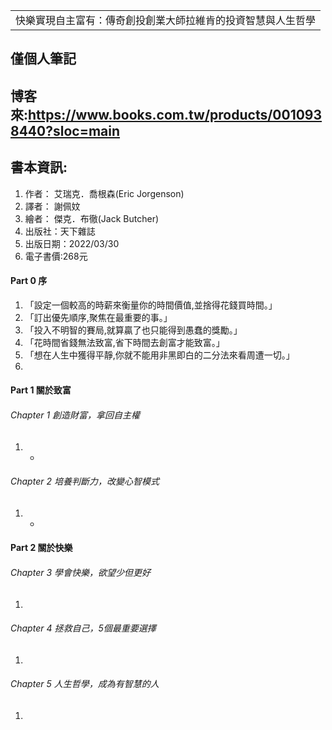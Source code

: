 <table>
    <tr>
        <td>快樂實現自主富有：傳奇創投創業大師拉維肯的投資智慧與人生哲學</td>
    </tr>
</table>

## 僅個人筆記
## 博客來:https://www.books.com.tw/products/0010938440?sloc=main
## 書本資訊:
1. 作者： 艾瑞克．喬根森(Eric Jorgenson)
2. 譯者： 謝佩妏
3. 繪者： 傑克．布徹(Jack Butcher)
4. 出版社：天下雜誌  
5. 出版日期：2022/03/30
6. 電子書價:268元

#### Part 0 序
1. 「設定一個較高的時薪來衡量你的時間價值,並捨得花錢買時間。」
2. 「訂出優先順序,聚焦在最重要的事。」
3. 「投入不明智的賽局,就算贏了也只能得到愚蠢的獎勵。」
4. 「花時間省錢無法致富,省下時間去創富才能致富。」
5. 「想在人生中獲得平靜,你就不能用非黑即白的二分法來看周遭一切。」
6. 

#### Part 1 關於致富
###### Chapter 1 創造財富，拿回自主權
1. 
   + 
###### Chapter 2 培養判斷力，改變心智模式
1. 
   + 
#### Part 2 關於快樂
###### Chapter 3 學會快樂，欲望少但更好
1. 
###### Chapter 4 拯救自己，5個最重要選擇
1. 
###### Chapter 5 人生哲學，成為有智慧的人
1. 


